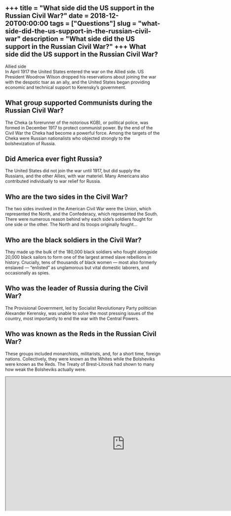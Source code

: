 +++
title = "What side did the US support in the Russian Civil War?"
date = 2018-12-20T00:00:00
tags = ["Questions"]
slug = "what-side-did-the-us-support-in-the-russian-civil-war"
description = "What side did the US support in the Russian Civil War?"
+++
What side did the US support in the Russian Civil War?
------------------------------------------------------

Allied side  
In April 1917 the United States entered the war on the Allied side. US President Woodrow Wilson dropped his reservations about joining the war with the despotic tsar as an ally, and the United States began providing economic and technical support to Kerensky’s government.

What group supported Communists during the Russian Civil War?
-------------------------------------------------------------

The Cheka (a forerunner of the notorious KGB), or political police, was formed in December 1917 to protect communist power. By the end of the Civil War the Cheka had become a powerful force. Among the targets of the Cheka were Russian nationalists who objected strongly to the bolshevization of Russia.

Did America ever fight Russia?
------------------------------

The United States did not join the war until 1917, but did supply the Russians, and the other Allies, with war materiel. Many Americans also contributed individually to war relief for Russia.

Who are the two sides in the Civil War?
---------------------------------------

The two sides involved in the American Civil War were the Union, which represented the North, and the Confederacy, which represented the South. There were numerous reason behind why each side’s soldiers fought for one side or the other. The North and its troops originally fought…

Who are the black soldiers in the Civil War?
--------------------------------------------

They made up the bulk of the 180,000 black soldiers who fought alongside 20,000 black sailors to form one of the largest armed slave rebellions in history. Crucially, tens of thousands of black women — most also formerly enslaved — “enlisted” as unglamorous but vital domestic laborers, and occasionally as spies.

Who was the leader of Russia during the Civil War?
--------------------------------------------------

The Provisional Government, led by Socialist Revolutionary Party politician Alexander Kerensky, was unable to solve the most pressing issues of the country, most importantly to end the war with the Central Powers.

Who was known as the Reds in the Russian Civil War?
---------------------------------------------------

These groups included monarchists, militarists, and, for a short time, foreign nations. Collectively, they were known as the Whites while the Bolsheviks were known as the Reds. The Treaty of Brest-Litovsk had shown to many how weak the Bolsheviks actually were.

<iframe allow="accelerometer; autoplay; clipboard-write; encrypted-media; gyroscope; picture-in-picture" allowfullscreen="" class="__youtube_prefs__  epyt-is-override  no-lazyload" data-no-lazy="1" data-origheight="433" data-origwidth="770" data-skipgform_ajax_framebjll="" height="433" id="_ytid_45993" loading="lazy" src="https://www.youtube.com/embed/U6KR4cLLVzQ?enablejsapi=1&autoplay=0&cc_load_policy=0&cc_lang_pref=&iv_load_policy=1&loop=0&modestbranding=0&rel=1&fs=1&playsinline=0&autohide=2&theme=dark&color=red&controls=1&" title="YouTube player" width="770"></iframe>